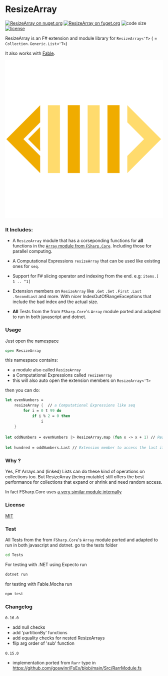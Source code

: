 
# ResizeArray

[![ResizeArray on nuget.org](https://img.shields.io/nuget/v/ResizeArray)](https://www.nuget.org/packages/ResizeArray/)
[![ResizeArray on fuget.org](https://www.fuget.org/packages/ResizeArray/badge.svg)](https://www.fuget.org/packages/ResizeArray)
![code size](https://img.shields.io/github/languages/code-size/goswinr/ResizeArray.svg) 
[![license](https://img.shields.io/github/license/goswinr/ResizeArray)](LICENSE)

ResizeArray is an F# extension and module library for `ResizeArray<'T>` ( = `Collection.Generic.List<'T>`)

It also works with [Fable](https://fable.io/).


![Logo](https://raw.githubusercontent.com/goswinr/ResizeArray/main/Doc/logo.png)

### It Includes: 

- A `ResizeArray` module that has a corseponding functions for  **all**  functions in the  [`Array` module from `FSharp.Core`](https://fsharp.github.io/fsharp-core-docs/reference/fsharp-collections-arraymodule.html). Including those for parallel computing.
- A  Computational Expressions `resizeArray` that can be used like existing ones for `seq`.
- Support for F# slicing operator and indexing from the end. e.g: `items.[ 1 .. ^1]`
- Extension members on `ResizeArray` like `.Get` `.Set` `.First` `.Last` `.SecondLast` and more.
With nicer IndexOutOfRangeExceptions that include the bad index and the actual size.

- **All** Tests from the from `FSharp.Core`'s `Array` module ported and adapted to run in both javascript and dotnet.

### Usage
Just open the namespace

```fsharp
open ResizeArray
```
this namespace contains:
- a module also called `ResizeArray`
- a  Computational Expressions called `resizeArray`
- this will also auto open the extension members on `ResizeArray<'T>`

then you can do:

```fsharp
let evenNumbers = 
    resizeArray {  // a Computational Expressions like seq
        for i = 0 t 99 do 
            if i % 2 = 0 then 
                i
    }
    
let oddNumbers = evenNumbers |> ResizeArray.map (fun x -> x + 1) // ResizeArray module

let hundred = oddNumbers.Last // Extension member to access the last item in list 

```

### Why ?
Yes, F# Arrays and (linked) Lists can do these kind of operations on collections too.
But ResizeArray (being mutable)  still offers the best performance for collections that expand or shrink and need random access.

In fact FSharp.Core uses [a very similar module internally](https://github.com/dotnet/fsharp/blob/main/src/Compiler/Utilities/ResizeArray.fs)


### License
[MIT](https://raw.githubusercontent.com/goswinr/ResizeArray/main/LICENSE.txt)

### Test
All Tests from the from `FSharp.Core`'s `Array` module ported and adapted to run in both javascript and dotnet.
go to the tests folder

```bash
cd Tests
```

For testing with .NET using Expecto run 

```bash
dotnet run
```

for testing with Fable.Mocha run 

```bash
npm test
```
    
    
### Changelog
`0.16.0`
- add null checks
- add 'partitionBy' functions
- add equality checks for nested ResizeArrays
- flip arg order of 'sub' function

`0.15.0`
- implementation ported from `Rarr` type in https://github.com/goswinr/FsEx/blob/main/Src/RarrModule.fs 